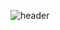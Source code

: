 ![header](https://Mung-Don.vercel.app/api?type=wave&color=auto&height=300&section=header&text=capsule%20render&fontSize=90)
<!--
**MungDon/MungDon** is a ✨ _special_ ✨ repository because its `README.md` (this file) appears on your GitHub profile.


- 🔭 I’m currently working on ...
- 🌱 I’m currently learning ...
- 👯 I’m looking to collaborate on ...
- 🤔 I’m looking for help with ...
- 💬 Ask me about ...
- 📫 How to reach me: ...
- 😄 Pronouns: ...
- ⚡ Fun fact: ...
-->
